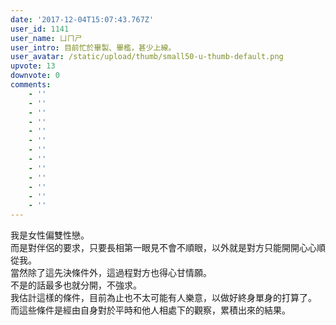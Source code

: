```yaml
---
date: '2017-12-04T15:07:43.767Z'
user_id: 1141
user_name: ㄩㄇㄕ
user_intro: 目前忙於畢製、畢檻，甚少上線。
user_avatar: /static/upload/thumb/small50-u-thumb-default.png
upvote: 13
downvote: 0
comments:
    - ''
    - ''
    - ''
    - ''
    - ''
    - ''
    - ''
    - ''
    - ''
    - ''
    - ''
    - ''
    - ''
---
```


我是女性偏雙性戀。  
而是對伴侶的要求，只要長相第一眼見不會不順眼，以外就是對方只能開開心心順從我。  
當然除了這先決條件外，這過程對方也得心甘情願。  
不是的話最多也就分開，不強求。  
我估計這樣的條件，目前為止也不太可能有人樂意，以做好終身單身的打算了。  
而這些條件是經由自身對於平時和他人相處下的觀察，累積出來的結果。
